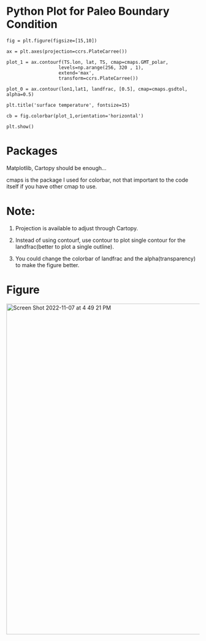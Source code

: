 # Python Plot for Paleo Boundary Condition

```
fig = plt.figure(figsize=[15,10])

ax = plt.axes(projection=ccrs.PlateCarree())

plot_1 = ax.contourf(TS.lon, lat, TS, cmap=cmaps.GMT_polar,
                   levels=np.arange(256, 320 , 1),
                   extend='max',
                   transform=ccrs.PlateCarree())

plot_0 = ax.contour(lon1,lat1, landfrac, [0.5], cmap=cmaps.gsdtol, alpha=0.5)

plt.title('surface temperature', fontsize=15)

cb = fig.colorbar(plot_1,orientation='horizontal')

plt.show()

```
# Packages
  Matplotlib, Cartopy should be enough...   
  
  cmaps is the package I used for colorbar, not that important to the code itself if you have other cmap to use.   
 
# Note:
1. Projection is available to adjust through Cartopy.  

2. Instead of using contourf, use contour to plot single contour for the landfrac(better to plot a single outline).  

3. You could change the colorbar of landfrac and the alpha(transparency) to make the figure better.    


# Figure
<img width="862" alt="Screen Shot 2022-11-07 at 4 49 21 PM" src="https://user-images.githubusercontent.com/89747610/200422627-5993cf72-89cc-4f26-b7da-05d27812ae99.png">
